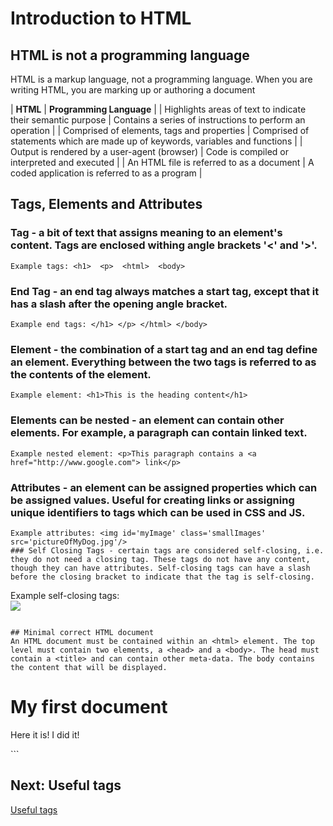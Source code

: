 # Introduction to HTML

## HTML is not a programming language
HTML is a markup language, not a programming language. When you are writing HTML, you are marking up or authoring a document

| **HTML** | **Programming Language** |
| Highlights areas of text to indicate their semantic purpose | Contains a series of instructions to perform an operation |
| Comprised of elements, tags and properties | Comprised of statements which are made up of keywords, variables and functions |
| Output is rendered by a user-agent (browser) | Code is compiled or interpreted and executed |
| An HTML file is referred to as a document | A coded application is referred to as a program |

## Tags, Elements and Attributes
### Tag - a bit of text that assigns meaning to an element's content. Tags are enclosed withing angle brackets '<' and '>'.
```
Example tags: <h1>  <p>  <html>  <body>
```
### End Tag - an end tag always matches a start tag, except that it has a slash after the opening angle bracket.
```
Example end tags: </h1> </p> </html> </body>
```
### Element - the combination of a start tag and an end tag define an element. Everything between the two tags is referred to as the contents of the element.
```
Example element: <h1>This is the heading content</h1>
```
### Elements can be nested - an element can contain other elements. For example, a paragraph can contain linked text.
```
Example nested element: <p>This paragraph contains a <a href="http://www.google.com"> link</p>
```
### Attributes - an element can be assigned properties which can be assigned values. Useful for creating links or assigning unique identifiers to tags which can be used in CSS and JS.
```
Example attributes: <img id='myImage' class='smallImages' src='pictureOfMyDog.jpg'/>
### Self Closing Tags - certain tags are considered self-closing, i.e. they do not need a closing tag. These tags do not have any content, though they can have attributes. Self-closing tags can have a slash before the closing bracket to indicate that the tag is self-closing.
```
Example self-closing tags: <br/> <img src='pic.jpg'/>
```

## Minimal correct HTML document
An HTML document must be contained within an <html> element. The top level must contain two elements, a <head> and a <body>. The head must contain a <title> and can contain other meta-data. The body contains the content that will be displayed.
```
<html>
  <head>
    <title>My first html document</title>
  </head>
  <body>
    <h1>My first document</h1>
    <p>Here it is! I did it!</p>
  </body>
</html>
```

## Next: Useful tags
[Useful tags](?md=/course-content/module2/useful_tags.md)
